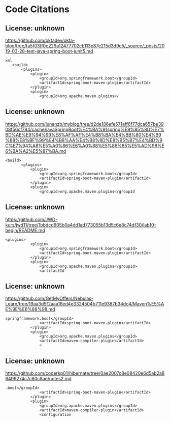 # Code Citations

## License: unknown
https://github.com/oktadev/okta-blog/tree/fa5f03ff0c229a12477702cb113e87e215d3d9e5/_source/_posts/2019-03-28-test-java-spring-boot-junit5.md

```
xml
   <build>
       <plugins>
           <plugin>
               <groupId>org.springframework.boot</groupId>
               <artifactId>spring-boot-maven-plugin</artifactId>
           </plugin>
           <plugin>
               <groupId>org.apache.maven.plugins</
```


## License: unknown
https://github.com/lunanzb/myblog/tree/d2de186efe571aff6f77dca657be3908f56cf784/cache/javaSpringBoot%E4%BA%91spring%E9%85%8D%E7%BD%AE%E9%94%99%E8%AF%AF%E4%B8%BA%E4%BB%80%E4%B9%88%E8%BF%99%E4%B8%AA%E4%B8%8D%E8%B5%B7%E4%BD%9C%E7%94%A8%E5%A0%86%E6%A0%88%E5%86%85%E5%AD%98%E6%BA%A2%E5%87%BA.md

```
<build>
       <plugins>
           <plugin>
               <groupId>org.springframework.boot</groupId>
               <artifactId>spring-boot-maven-plugin</artifactId>
           </plugin>
           <plugin>
               <groupId>org.apache.maven.plugins</groupId
```


## License: unknown
https://github.com/JWD-kurs/jwd11/tree/1bbdcd605b0a4dd1ad773055b13d5c6e8c74df30/lab10-begin/README.md

```
<plugins>
           <plugin>
               <groupId>org.springframework.boot</groupId>
               <artifactId>spring-boot-maven-plugin</artifactId>
           </plugin>
           <plugin>
               <groupId>org.apache.maven.plugins</groupId>
               <artifactId
```


## License: unknown
https://github.com/GetMyOffers/Nebulas-Learn/tree/19aa3d5f2aaa16ed4e3324504b711e9387b34dc4/Maven%E5%AE%9E%E6%88%98.md

```
springframework.boot</groupId>
               <artifactId>spring-boot-maven-plugin</artifactId>
           </plugin>
           <plugin>
               <groupId>org.apache.maven.plugins</groupId>
               <artifactId>maven-compiler-plugin</artifactId>
               <
```


## License: unknown
https://github.com/coderkp01/hibernate/tree/0ae2007c8e08420e6d5ab2a86499274c7c60c8ae/notes2.md

```
.boot</groupId>
               <artifactId>spring-boot-maven-plugin</artifactId>
           </plugin>
           <plugin>
               <groupId>org.apache.maven.plugins</groupId>
               <artifactId>maven-compiler-plugin</artifactId>
               <configuration
```

